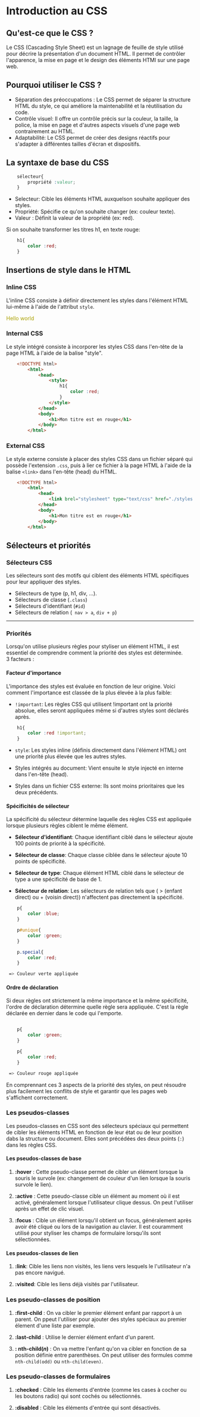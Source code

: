 # Introduction au CSS

## Qu'est-ce que le CSS ?

Le CSS (Cascading Style Sheet) est un lagnage de feuille de style utilisé pour décrire la présentation d'un document HTML. Il permet de contrôler l'apparence, la mise en page et le design des éléments HTMl sur une page web. 

## Pourquoi utiliser le CSS ?

- Séparation des préoccupations : Le CSS permet de séparer la structure HTML du style, ce qui améliore la maintenabilité et la réutilisation du code. 
- Contrôle visuel: Il offre un contrôle précis sur la couleur, la taille, la police, la mise en page et d'autres aspects visuels d'une page web contrairement au HTML.
- Adaptabilité: Le CSS permet de créer des designs réactifs pour s'adapter à différentes tailles d'écran et dispositifs. 


## La syntaxe de base du CSS

```css
    sélecteur{
        propriété :valeur;
    }
```

- Selecteur: Cible les éléments HTML auxquelson souhaite appliquer des styles.
- Propriété: Spécifie ce qu'on souhaite changer (ex: couleur texte).
- Valeur : Définit la valeur de la propriété (ex: red).

Si on souhaite transformer les titres h1, en texte rouge:

```css
    h1{
        color :red;
    }
```

## Insertions de style dans le HTML

### Inline CSS 

L'inline CSS consiste à définir directement les styles  dans l'élément HTML lui-même à l'aide de  l'attribut `style`.

<p style="color: #aaa000">Hello world</p>


### Internal CSS

Le style intégré consiste à incorporer les styles CSS dans l'en-tête de la page HTML à l'aide de la balise "style". 

```html
    <!DOCTYPE html>
        <html>
            <head>
                <style>
                    h1{
                        color :red;
                    }
                </style>
            </head>
            <body>
                <h1>Mon titre est en rouge</h1>
            </body>
        </html>
```

### External CSS

Le style externe consiste à placer des styles CSS dans un fichier séparé qui possède l'extension `.css`, puis à lier ce fichier à la page HTML à l'aide de la balise `<link>` dans l'en-tête (head) du HTML.

```html
    <!DOCTYPE html>
        <html>
            <head>
                <link brel="stylesheet" type="text/css" href="./styles.css">
            </head>
            <body>
                <h1>Mon titre est en rouge</h1>
            </body>
        </html>
```

## Sélecteurs et priorités

### Sélecteurs CSS

Les sélecteurs sont des motifs qui ciblent des éléments HTML spécifiques pour leur appliquer des styles. 

 - Sélecteurs de type (p, h1, div, ...).
 - Sélecteurs de classe (`.class`)
 - Sélecteurs d'identifiant (`#id`)
 - Sélecteurs de relation (` nav > a`, `div + p`)


<hr>

 ### Priorités

Lorsqu'on utilise plusieurs règles pour styliser un élément HTML, il est essentiel de comprendre comment la priorité des styles est déterminée.  
3 facteurs :

#### Facteur d'importance
L'importance des styles est évaluée en fonction de leur origine. Voici comment l'importance est classée de la plus élevée à la plus faible:  

- `!important`: Les règles CSS qui utilisent !important ont la priorité absolue, elles seront appliquées même si d'autres styles sont déclarés après.  

```css
    h1{
        color :red !important;
    }
```

- `style`: Les styles inline (définis directement dans l'élément HTML) ont une priorité plus élevée que les autres styles. 

- Styles intégrés au document: Vient ensuite le style injecté en interne dans l'en-tête (head).

- Styles dans un fichier CSS externe: Ils sont moins prioritaires que les deux précédents.

#### Spécificités de sélecteur

La spécificité du sélecteur détermine laquelle des règles CSS est appliquée lorsque plusieurs règles ciblent le même élément.

- **Sélecteur d'identifiant**: Chaque identifiant ciblé dans le sélecteur ajoute 100 points de priorité à la spécificité.

- **Sélecteur de classe**: Chaque classe ciblée dans le sélecteur ajoute 10 points de spécificité.

- **Sélecteur de type**: Chaque élément HTML ciblé dans le sélecteur de type a une spécificité de base de 1. 

- **Sélecteur de relation**: Les sélecteurs de relation tels que ( > (enfant direct) ou + (voisin direct)) n'affectent pas directement la spécificité.

```css
    p{
        color :blue;
    }

    p#unique{
        color :green;
    }

    p.special{
        color :red;
    }

 => Couleur verte appliquée
```

#### Ordre de déclaration

Si deux règles ont strictement la même importance et la même spécificité, l'ordre de déclaration détermine quelle règle sera appliquée. C'est la règle déclarée en dernier dans le code qui l'emporte. 

```css

    p{
        color :green;
    }

    p{
        color :red;
    }

 => Couleur rouge appliquée
```

En comprennant ces 3 aspects de la priorité des styles, on peut résoudre plus facilement les conflits de style et garantir que les pages web s'affichent correctement. 

### Les pseudos-classes

Les pseudos-classes en CSS sont des sélecteurs spéciaux qui permettent de cibler les éléments HTML en fonction de leur état ou de leur position dabs la structure ou document. Elles sont précédées des deux points (`:`) dans les règles CSS.

#### Les pseudos-classes de base

1. **:hover** : Cette pseudo-classe permet de cibler un élément lorsque la souris le survole (ex: changement de couleur d'un lien lorsque la souris survole le lien).

2. **:active** : Cette pseudo-classe cible un élément au moment où il est activé, généralement lorsque l'utilisateur clique dessus. On peut l'utiliser après un effet de clic visuel. 

3. **:focus** : Cible un élément lorsqu'il obtient un focus, généralement après avoir été cliqué ou lors de la navigation au clavier. Il est couramment utilisé pour styliser les champs de formulaire lorsqu'ils sont sélectionnées.

#### Les pseudos-classes de lien

1. **:link**: Cible les liens non visités, les liens vers lesquels le l'utilisateur n'a pas encore navigué.

2. **:visited**: Cible les liens déjà visités par l'utilisateur.

### Les pseudo-classes de position

1. **:first-child** : On va cibler le premier élément enfant par rapport à un parent. On ppeut l'utiliser pour ajouter des styles spéciaux au premier élement d'une liste par exemple. 

2. **:last-child** : Utilise le dernier élément enfant d'un parent. 

3. **: nth-child(*n*)** : On va mettre l'enfant qu'on va cibler en fonction de sa position définie entre parenthèses. On peut utiliser des formules comme `nth-child(odd)` ou `nth-child(even)`.

### Les pseudo-classes de formulaires

1. **:checked** : Cible les élements d'entrée (comme les cases à cocher ou les boutons radio) qui sont cochés ou sélectionnés.

2. **:disabled** : Cible les éléments d'entrée qui sont désactivés.

## 
